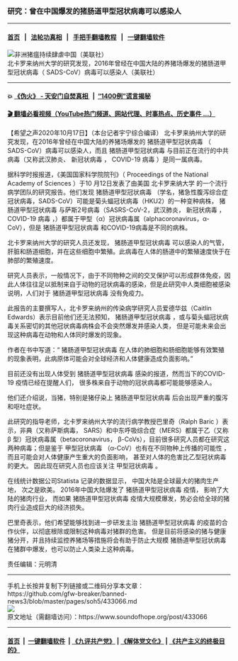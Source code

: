 ### 研究：曾在中国爆发的猪肠道甲型冠状病毒可以感染人
------------------------

#### [首页](https://github.com/gfw-breaker/banned-news3/blob/master/README.md) &nbsp;&nbsp;|&nbsp;&nbsp; [法轮功真相](https://github.com/begood0513/basic/blob/master/README.md)  &nbsp;&nbsp;|&nbsp;&nbsp; [手把手翻墙教程](https://github.com/gfw-breaker/guides/wiki)  &nbsp;&nbsp;|&nbsp;&nbsp; [一键翻墙软件](https://github.com/gfw-breaker/nogfw/blob/master/README.md)  



<div><img alt="非洲猪瘟持续肆虐中国（美联社）" src="https://img.soundofhope.org/2019-12/678.jpg"/>
<br/><figcaption class="caption">
 北卡罗来纳州大学的研究发现，2016年曾经在中国大陆的养猪场爆发的猪肠道甲型冠状病毒（ SADS-CoV）病毒可以感染人（美联社）
</figcaption></div><hr/>

#### 💥 [《伪火》 - 天安门自焚真相 ](http://158.247.195.190:10000/videos/blog/weihuo.html)&nbsp; |&nbsp; [“1400例”谎言揭秘  ](http://158.247.195.190:10000/videos/blog/jiexi1400.html)

#### [ 🎬  翻墙必看视频（YouTube热门频道、网站代理、时事热点、历史事件 ...）](https://github.com/gfw-breaker/links/blob/master/banned.md)

<div><div class="Content__Wrapper sc-1bvya0-0 grZQxZ">
 <p class="meta-top">
  <span class="meta">
   【希望之声2020年10月17日】（本台记者宇宁综合编译）
  </span>
  北卡罗来纳州大学的研究发现，在2016年曾经在中国大陆的养猪场爆发的
  <ok href="/term/399628">
   猪肠道甲型冠状病毒
  </ok>
  （ SADS-CoV）病毒可以感染人，而且
  <ok href="/term/399628">
   猪肠道甲型冠状病毒
  </ok>
  与目前正在流行的中共病毒（又称武汉肺炎、
  <ok href="/term/214135">
   新冠状病毒
  </ok>
  ，
  <ok href="/term/330619">
   COVID-19 病毒
  </ok>
  ）是同一属病毒。
 </p>
 <p>
  据科学时报报道，《美国国家科学院院刊》（
  <ok href="https://www.pnas.org/content/early/2020/10/06/2001046117" target="_blank">
   Proceedings of the National Academy of Sciences
  </ok>
  ）于10 月12日发表了由美国
  <ok href="/term/399637">
   北卡罗来纳大学
  </ok>
  的一个流行病学团队的研究报告。他们发现
  <ok href="/term/399628">
   猪肠道甲型冠状病毒
  </ok>
  （学名，猪急性腹泻综合症冠状病毒，SADS-CoV）可能是菊头蝠冠状病毒（HKU2）的一种变种病株，
  <ok href="/term/399628">
   猪肠道甲型冠状病毒
  </ok>
  与萨斯2号病毒（SASRS-CoV-2，武汉肺炎，
  <ok href="/term/214135">
   新冠状病毒
  </ok>
  ，
  <ok href="/term/330619">
   COVID-19 病毒
  </ok>
  ，）都属于甲型（α）冠状病毒属（alphacoronavirus，α-CoV），但是
  <ok href="/term/399628">
   猪肠道甲型冠状病毒
  </ok>
  和COVID-19病毒是不同的病株。
 </p>
 <div class="AD_Embed__Wrap-sc-1xslmin-0 igMuqX module desktop">
  <div>
  </div>
 </div>
 <p>
  北卡罗来纳州大学的研究人员还发现，
  <ok href="/term/399628">
   猪肠道甲型冠状病毒
  </ok>
  可以感染人的气管，肝脏和肠道细胞，并在这些细胞中繁殖。此病毒在人体的肠道中的繁殖速度快于在肺部的繁殖速度。
 </p>
 <p>
  研究人员表示，一般情况下，由于不同物种之间的交叉保护可以形成群体免疫，因此人体往往足以抵制来自于动物的冠状病毒的感染，但是此研究中人类细胞被感染说明，人们对于
  <ok href="/term/399628">
   猪肠道甲型冠状病毒
  </ok>
  没有免疫力。
 </p>
 <p>
  此报告的主要撰写人，北卡罗来纳州的传染病学研究人员爱德华兹（Caitlin Edwards）表示目前他们还无法预知，
  <ok href="/term/399628">
   猪肠道甲型冠状病毒
  </ok>
  ，或与菊头蝠冠状病毒关系密切的其他冠状病毒病株会不会突然爆发并感染人类， 但是可能未来会出现这种病毒在动物和人体同时爆发的现象。
 </p>
 <p>
  作者在书中写道：“
  <ok href="/term/399628">
   猪肠道甲型冠状病毒
  </ok>
  在人体的肺细胞和肠细胞能够有效繁殖的现象表明，此病原体可能会对全球经济和人体健康造成负面影响。”
 </p>
 <p>
  目前还没有出现人体受到
  <ok href="/term/399628">
   猪肠道甲型冠状病毒
  </ok>
  感染的报道，然而当下的COVID-19 疫情已经在提醒人们， 很多株来自于动物的冠状病毒都可能能够感染人。
 </p>
 <p>
  他们还介绍说，当猪，特别是猪仔染上
  <ok href="/term/399628">
   猪肠道甲型冠状病毒
  </ok>
  后会出现严重的腹泻和呕吐症状。
 </p>
 <p>
  此研究的指导老师，北卡罗来纳州大学的流行病学教授巴里奇（Ralph Baric ）表示，非典（又称萨斯病毒， SARS）和中东呼吸综合症（MERS）都属于乙（又称β 型）冠状病毒属（betacoronavirus， β-CoVs），目前很多研究人员都在研究这两种病毒；但是鉴于
  <ok href="/term/399631">
   甲型冠状病毒
  </ok>
  （α-CoV）也有在不同物种上传播的可能性 ，而且可能会对人体健康产生重大的负面影响， 甚至对人体的危害比乙型冠状病毒的更大。 因此现在研究人员也应该关注
  <ok href="/term/399631">
   甲型冠状病毒
  </ok>
  。
 </p>
 <p>
  在线统计数据公司Statista 记录的数据显示， 中国大陆是全球最大的猪肉生产地， 次之是欧美。 2016年中国大陆爆发了
  <ok href="/term/399628">
   猪肠道甲型冠状病毒
  </ok>
  疫情， 影响了大陆的猪肉行业， 而如果
  <ok href="/term/399628">
   猪肠道甲型冠状病毒
  </ok>
  疫情大规模爆发，势必会给全球的猪肉行业造成巨大的经济损失。
 </p>
 <p>
  巴里奇表示，他们希望能够找到进一步研发主治
  <ok href="/term/399628">
   猪肠道甲型冠状病毒
  </ok>
  的疫苗的合作伙伴，以彻底根除或限制这种病毒对猪群的危害。 但是目前将感染的猪与健康猪分开，并且持续监控养猪场等措施将会有助于防止大规模
  <ok href="/term/399628">
   猪肠道甲型冠状病毒
  </ok>
  在猪群中爆发，也可以防止人类染上这种病毒。
 </p>
 <p class="meta-btm">
  责任编辑：元明清
 </p>
</div>
</div>
<hr/>
手机上长按并复制下列链接或二维码分享本文章：<br/>
https://github.com/gfw-breaker/banned-news3/blob/master/pages/soh5/433066.md <br/>
<a href='https://github.com/gfw-breaker/banned-news3/blob/master/pages/soh5/433066.md'><img src='https://github.com/gfw-breaker/banned-news3/blob/master/pages/soh5/433066.md.png'/></a> <br/>
原文地址（需翻墙访问）：https://www.soundofhope.org/post/433066


------------------------
#### [首页](https://github.com/gfw-breaker/banned-news3/blob/master/README.md) &nbsp;|&nbsp; [一键翻墙软件](https://github.com/gfw-breaker/nogfw/blob/master/README.md) &nbsp;| [《九评共产党》](https://github.com/gfw-breaker/9ping.md/blob/master/README.md#九评之一评共产党是什么) | [《解体党文化》](https://github.com/gfw-breaker/jtdwh.md/blob/master/README.md) | [《共产主义的终极目的》](https://github.com/gfw-breaker/gczydzjmd.md/blob/master/README.md)


<img src='http://gfw-breaker.win/banned-news3/pages/soh5/433066.md' width='0px' height='0px'/>